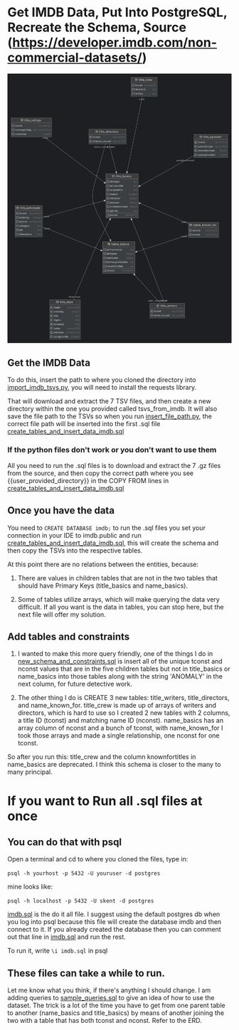 # Get IMDB Data, Put Into PostgreSQL, Recreate the Schema, Source (https://developer.imdb.com/non-commercial-datasets/)



![ERD of Project](https://github.com/kentstephen/imdb_postgres_elt/blob/main/diagrams/imdb_schema.png)



## Get the IMDB Data

To do this, insert the path to where you cloned the directory into [import_imdb_tsvs.py](https://github.com/kentstephen/imdb_postgres_elt/blob/main/import_imdb_tsvs.py), you will need to install the requests library.

That will download and extract the 7 TSV files, and then create a new directory within the one you provided called tsvs_from_imdb. 
It will also save the file path to the TSVs so when you run [insert_file_path.py](https://github.com/kentstephen/imdb_postgres_elt/blob/main/insert_file_paths.py), the correct file path will be inserted into the first .sql file [create_tables_and_insert_data_imdb.sql](https://github.com/kentstephen/imdb_postgres_elt/blob/main/create_tables_insert_data_imdb.sql)

### If the python files don't work or you don't want to use them

All you need to run the .sql files is to download and extract the 7 .gz files from the source, and then copy the correct path where you see {{user_provided_directory}} in the COPY FROM lines in [create_tables_and_insert_data_imdb.sql](https://github.com/kentstephen/imdb_postgres_elt/blob/main/create_tables_insert_data_imdb.sql)

## Once you have the data

You need to ```CREATE DATABASE imdb;``` to run the .sql files you set your connection in your IDE to imdb.public and run [create_tables_and_insert_data_imdb.sql](https://github.com/kentstephen/imdb_postgres_elt/blob/main/create_tables_insert_data_imdb.sql), this will create the schema and then copy the TSVs into the respective tables. 

At this point there are no relations between the entities, because: 

1. There are values in children tables that are not in the two tables that should have Primary Keys (title_basics and name_basics).

2. Some of tables utilize arrays, which will make querying the data very difficult. If all you want is the data in tables, you can stop here, but the next file will offer my solution.

## Add tables and constraints

1. I wanted to make this more query friendly, one of the things I do in [new_schema_and_constraints.sql](https://github.com/kentstephen/imdb_postgres_elt/blob/main/new_schema_and_constraints.sql) is insert all of the unique tconst and nconst values that are in the five children tables but not in title_basics or name_basics into those tables along with the string 'ANOMALY' in the next column, for future detective work. 

2. The other thing I do is CREATE 3 new tables: title_writers, title_directors, and name_known_for. title_crew is made up of arrays of writers and directors, which is hard to use so I created 2 new tables with 2 columns, a title ID (tconst) and matching name ID (nconst). name_basics has an array column of nconst and a bunch of tconst, with name_known_for I took those arrays and made a single relationship, one nconst for one tconst. 

So after you run this: title_crew and the column knownfortitles in name_basics are deprecated. I think this schema is closer to the many to many principal.

# If you want to Run all .sql files at once

## You can do that with psql

Open a terminal and cd to where you cloned the files, type in:

```psql -h yourhost -p 5432 -U youruser -d postgres```

mine looks like:

```psql -h localhost -p 5432 -U skent -d postgres```

[imdb.sql](https://github.com/kentstephen/imdb_postgres_elt/blob/main/imdb.sql) is the do it all file. I suggest using the default postgres db when you log into psql because this file will create the database imdb and then connect to it. If you already created the database then you can comment out that line in [imdb.sql](https://github.com/kentstephen/imdb_postgres_elt/blob/main/imdb.sql) and run the rest.

To run it, write ```\i imdb.sql``` in psql

## These files can take a while to run.

Let me know what you think, if there's anything I should change. I am adding queries to [sample_queries.sql](https://github.com/kentstephen/imdb_postgres_elt/blob/main/sample_queries.sql) to give an idea of how to use the dataset. The trick is a lot of the time you have to get from one parent table to another (name_basics and title_basics) by means of another joining the two with a table that has both tconst and nconst. Refer to the ERD.

